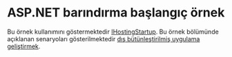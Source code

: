 # <a name="aspnet-hosting-startup-sample"></a>ASP.NET barındırma başlangıç örnek

Bu örnek kullanımını göstermektedir [IHostingStartup](https://docs.microsoft.com/dotnet/api/microsoft.aspnetcore.hosting.ihostingstartup). Bu örnek bölümünde açıklanan senaryoları gösterilmektedir [dış bütünleştirilmiş uygulama geliştirmek](https://docs.microsoft.com/aspnet/core/fundamentals/configuration/platform-specific-configuration).
